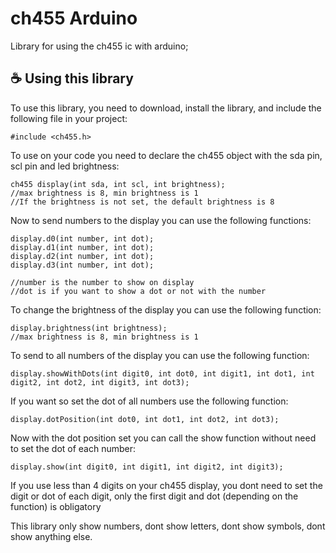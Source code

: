 # ch455 Arduino

Library for using the ch455 ic with arduino;

## ☕ Using this library

To use this library, you need to download, install the library, and include the following file in your project:

```
#include <ch455.h>
```

To use on your code you need to declare the ch455 object with the sda pin, scl pin and led brightness:

```	
ch455 display(int sda, int scl, int brightness);
//max brightness is 8, min brightness is 1
//If the brightness is not set, the default brightness is 8
```

Now to send numbers to the display you can use the following functions:

```	
display.d0(int number, int dot);
display.d1(int number, int dot);
display.d2(int number, int dot);
display.d3(int number, int dot);

//number is the number to show on display
//dot is if you want to show a dot or not with the number
```

To change the brightness of the display you can use the following function:

```	
display.brightness(int brightness);
//max brightness is 8, min brightness is 1
```

To send to all numbers of the display you can use the following function:

```	
display.showWithDots(int digit0, int dot0, int digit1, int dot1, int digit2, int dot2, int digit3, int dot3);
```

If you want so set the dot of all numbers use the following function:

```	
display.dotPosition(int dot0, int dot1, int dot2, int dot3);
```

Now with the dot position set you can call the show function without need to set the dot of each number:

```	
display.show(int digit0, int digit1, int digit2, int digit3);
```

If you use less than 4 digits on your ch455 display, you dont need to set the digit or dot of each digit, only the first digit and dot (depending on the function) is obligatory

This library only show numbers, dont show letters, dont show symbols, dont show anything else.